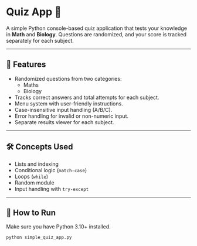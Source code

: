 # Quiz App 🎯

A simple Python console-based quiz application that tests your knowledge in **Math** and **Biology**. Questions are randomized, and your score is tracked separately for each subject.

---

## 🧠 Features

- Randomized questions from two categories:
  - Maths
  - Biology
- Tracks correct answers and total attempts for each subject.
- Menu system with user-friendly instructions.
- Case-insensitive input handling (A/B/C).
- Error handling for invalid or non-numeric input.
- Separate results viewer for each subject.

---

## 🛠️ Concepts Used

- Lists and indexing
- Conditional logic (`match-case`)
- Loops (`while`)
- Random module
- Input handling with `try-except`

---

## 🚀 How to Run

Make sure you have Python 3.10+ installed.

```bash
python simple_quiz_app.py

